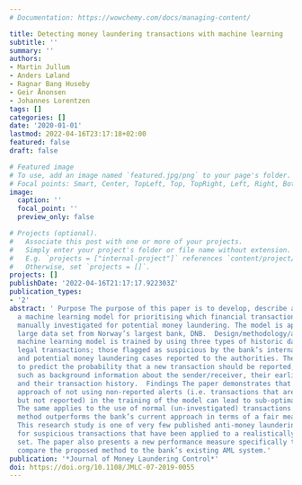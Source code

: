 ```yaml
---
# Documentation: https://wowchemy.com/docs/managing-content/

title: Detecting money laundering transactions with machine learning
subtitle: ''
summary: ''
authors:
- Martin Jullum
- Anders Løland
- Ragnar Bang Huseby
- Geir Ånonsen
- Johannes Lorentzen
tags: []
categories: []
date: '2020-01-01'
lastmod: 2022-04-16T23:17:18+02:00
featured: false
draft: false

# Featured image
# To use, add an image named `featured.jpg/png` to your page's folder.
# Focal points: Smart, Center, TopLeft, Top, TopRight, Left, Right, BottomLeft, Bottom, BottomRight.
image:
  caption: ''
  focal_point: ''
  preview_only: false

# Projects (optional).
#   Associate this post with one or more of your projects.
#   Simply enter your project's folder or file name without extension.
#   E.g. `projects = ["internal-project"]` references `content/project/deep-learning/index.md`.
#   Otherwise, set `projects = []`.
projects: []
publishDate: '2022-04-16T21:17:17.922303Z'
publication_types:
- '2'
abstract: ' Purpose The purpose of this paper is to develop, describe and validate
  a machine learning model for prioritising which financial transactions should be
  manually investigated for potential money laundering. The model is applied to a
  large data set from Norway’s largest bank, DNB.  Design/methodology/approach A supervised
  machine learning model is trained by using three types of historic data: “normal”
  legal transactions; those flagged as suspicious by the bank’s internal alert system;
  and potential money laundering cases reported to the authorities. The model is trained
  to predict the probability that a new transaction should be reported, using information
  such as background information about the sender/receiver, their earlier behaviour
  and their transaction history.  Findings The paper demonstrates that the common
  approach of not using non-reported alerts (i.e. transactions that are investigated
  but not reported) in the training of the model can lead to sub-optimal results.
  The same applies to the use of normal (un-investigated) transactions. Our developed
  method outperforms the bank’s current approach in terms of a fair measure of performance.  Originality/value
  This research study is one of very few published anti-money laundering (AML) models
  for suspicious transactions that have been applied to a realistically sized data
  set. The paper also presents a new performance measure specifically tailored to
  compare the proposed method to the bank’s existing AML system.'
publication: '*Journal of Money Laundering Control*'
doi: https://doi.org/10.1108/JMLC-07-2019-0055
---
```


